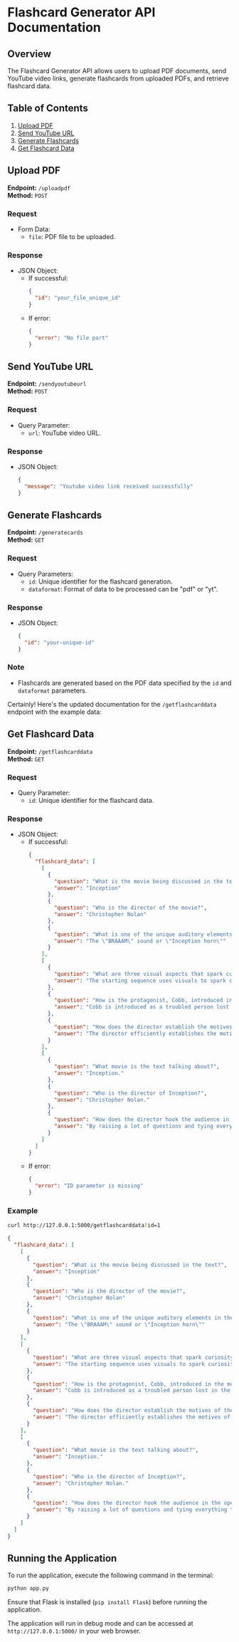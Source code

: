 # Flashcard Generator API Documentation

## Overview

The Flashcard Generator API allows users to upload PDF documents, send YouTube video links, generate flashcards from uploaded PDFs, and retrieve flashcard data.

## Table of Contents

1. [Upload PDF](#upload-pdf)
2. [Send YouTube URL](#send-youtube-url)
3. [Generate Flashcards](#generate-flashcards)
4. [Get Flashcard Data](#get-flashcard-data)

## Upload PDF

**Endpoint:** `/uploadpdf`  
**Method:** `POST`  

### Request
- Form Data:
  - `file`: PDF file to be uploaded.

### Response
- JSON Object:
  - If successful:
    ```json
    {
      "id": "your_file_unique_id"
    }
    ```
  - If error:
    ```json
    {
      "error": "No file part" 
    }
    ```

## Send YouTube URL

**Endpoint:** `/sendyoutubeurl`  
**Method:** `POST`

### Request
- Query Parameter:
  - `url`: YouTube video URL.

### Response
- JSON Object:
  ```json
  {
    "message": "Youtube video link received successfully"
  }
  ```

## Generate Flashcards

**Endpoint:** `/generatecards`  
**Method:** `GET`

### Request
- Query Parameters:
  - `id`: Unique identifier for the flashcard generation.
  - `dataformat`: Format of data to be processed can be "pdf" or "yt".

### Response
- JSON Object:
  ```json
  {
    "id": "your-unique-id"
  }
  ```
### Note
- Flashcards are generated based on the PDF data specified by the `id` and `dataformat` parameters.

Certainly! Here's the updated documentation for the `/getflashcarddata` endpoint with the example data:

## Get Flashcard Data

**Endpoint:** `/getflashcarddata`  
**Method:** `GET`

### Request
- Query Parameter:
  - `id`: Unique identifier for the flashcard data.

### Response
- JSON Object:
  - If successful:
    ```json
    {
      "flashcard_data": [
        [
          {
            "question": "What is the movie being discussed in the text?",
            "answer": "Inception"
          },
          {
            "question": "Who is the director of the movie?",
            "answer": "Christopher Nolan"
          },
          {
            "question": "What is one of the unique auditory elements in the movie?",
            "answer": "The \"BRAAAM\" sound or \"Inception horn\""
          }
        ],
        [
          {
            "question": "What are three visual aspects that spark curiosity in the opening sequence?",
            "answer": "The starting sequence uses visuals to spark curiosity in the minds of viewers."
          },
          {
            "question": "How is the protagonist, Cobb, introduced in the movie?",
            "answer": "Cobb is introduced as a troubled person lost in the sea and later as a skilled professional selling his services."
          },
          {
            "question": "How does the director establish the motives of the characters in the exposition?",
            "answer": "The director efficiently establishes the motives of the characters through flashbacks, dialogue, and character interactions."
          }
        ],
        [
          {
            "question": "What movie is the text talking about?",
            "answer": "Inception."
          },
          {
            "question": "Who is the director of Inception?",
            "answer": "Christopher Nolan."
          },
          {
            "question": "How does the director hook the audience in the opening minutes?",
            "answer": "By raising a lot of questions and tying everything together by the end."
          }
        ]
      ]
    }
    ```
  - If error:
    ```json
    {
      "error": "ID parameter is missing"
    }
    ```

### Example
```bash
curl http://127.0.0.1:5000/getflashcarddata?id=1
```

```json
{
  "flashcard_data": [
    [
      {
        "question": "What is the movie being discussed in the text?",
        "answer": "Inception"
      },
      {
        "question": "Who is the director of the movie?",
        "answer": "Christopher Nolan"
      },
      {
        "question": "What is one of the unique auditory elements in the movie?",
        "answer": "The \"BRAAAM\" sound or \"Inception horn\""
      }
    ],
    [
      {
        "question": "What are three visual aspects that spark curiosity in the opening sequence?",
        "answer": "The starting sequence uses visuals to spark curiosity in the minds of viewers."
      },
      {
        "question": "How is the protagonist, Cobb, introduced in the movie?",
        "answer": "Cobb is introduced as a troubled person lost in the sea and later as a skilled professional selling his services."
      },
      {
        "question": "How does the director establish the motives of the characters in the exposition?",
        "answer": "The director efficiently establishes the motives of the characters through flashbacks, dialogue, and character interactions."
      }
    ],
    [
      {
        "question": "What movie is the text talking about?",
        "answer": "Inception."
      },
      {
        "question": "Who is the director of Inception?",
        "answer": "Christopher Nolan."
      },
      {
        "question": "How does the director hook the audience in the opening minutes?",
        "answer": "By raising a lot of questions and tying everything together by the end."
      }
    ]
  ]
}
```

## Running the Application

To run the application, execute the following command in the terminal:

```bash
python app.py
```

Ensure that Flask is installed (`pip install Flask`) before running the application.

The application will run in debug mode and can be accessed at `http://127.0.0.1:5000/` in your web browser.
